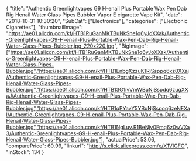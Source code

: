 {
	"title": "Authentic Greenlightvapes G9 H-enail Plus Portable Wax Pen Dab Rig Henail Water Glass Pipes Bubbler Vapor E cigarette Vape Kit",
	"date": "2018-10-31 10:30:20",
	"SubCat": ["Electronics"],
	"categories": ["Electronic Cigarettes"],
	"thumbnailImage": "https://ae01.alicdn.com/kf/HTB1RuGanMKTBuNkSne1q6yJoXXak/Authentic-Greenlightvapes-G9-H-enail-Plus-Portable-Wax-Pen-Dab-Rig-Henail-Water-Glass-Pipes-Bubbler.jpg_220x220.jpg",
	"BigImage": ["https://ae01.alicdn.com/kf/HTB1RuGanMKTBuNkSne1q6yJoXXak/Authentic-Greenlightvapes-G9-H-enail-Plus-Portable-Wax-Pen-Dab-Rig-Henail-Water-Glass-Pipes-Bubbler.jpg","https://ae01.alicdn.com/kf/HTB1EnbgXzzuK1RjSsppq6xz0XXaj/Authentic-Greenlightvapes-G9-H-enail-Plus-Portable-Wax-Pen-Dab-Rig-Henail-Water-Glass-Pipes-Bubbler.jpg","https://ae01.alicdn.com/kf/HTB13G1ivVmWBuNjSspdq6zugXXaJ/Authentic-Greenlightvapes-G9-H-enail-Plus-Portable-Wax-Pen-Dab-Rig-Henail-Water-Glass-Pipes-Bubbler.jpg","https://ae01.alicdn.com/kf/HTB1qPYavY5YBuNjSspoq6zeNFXal/Authentic-Greenlightvapes-G9-H-enail-Plus-Portable-Wax-Pen-Dab-Rig-Henail-Water-Glass-Pipes-Bubbler.jpg","https://ae01.alicdn.com/kf/HTB1NgLuv.R1BeNjy0Fmq6z0wVXa3/Authentic-Greenlightvapes-G9-H-enail-Plus-Portable-Wax-Pen-Dab-Rig-Henail-Water-Glass-Pipes-Bubbler.jpg"],
	"actualPrice": 53.06,
	"comparePrice": 60.99,
	"linkurl": "http://s.click.aliexpress.com/e/X1VIGFO",
	"inStock": 134
}
